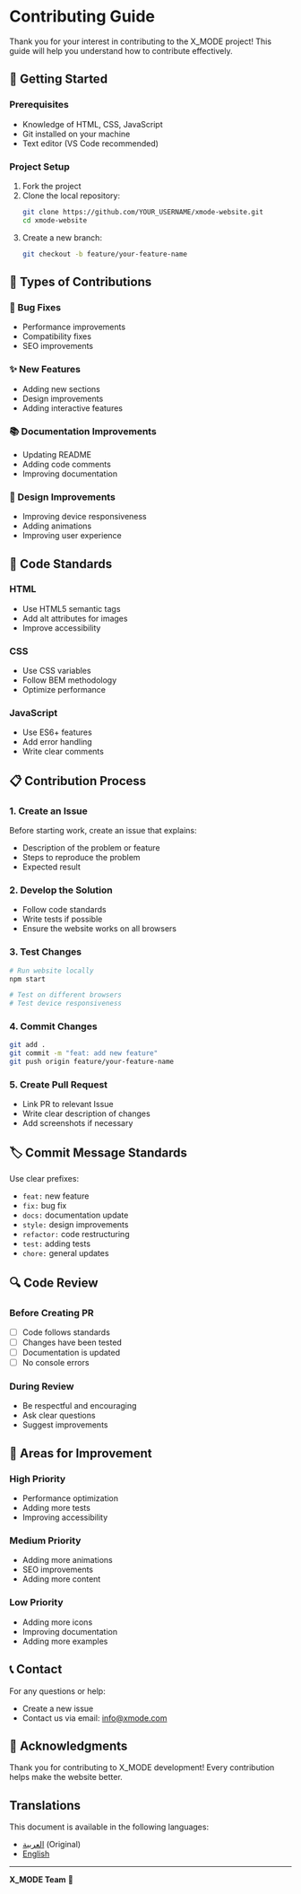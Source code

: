 # Contributing Guide

Thank you for your interest in contributing to the X_MODE project! This guide will help you understand how to contribute effectively.

## 🚀 Getting Started

### Prerequisites
- Knowledge of HTML, CSS, JavaScript
- Git installed on your machine
- Text editor (VS Code recommended)

### Project Setup
1. Fork the project
2. Clone the local repository:
   ```bash
   git clone https://github.com/YOUR_USERNAME/xmode-website.git
   cd xmode-website
   ```
3. Create a new branch:
   ```bash
   git checkout -b feature/your-feature-name
   ```

## 📝 Types of Contributions

### 🐛 Bug Fixes
- Performance improvements
- Compatibility fixes
- SEO improvements

### ✨ New Features
- Adding new sections
- Design improvements
- Adding interactive features

### 📚 Documentation Improvements
- Updating README
- Adding code comments
- Improving documentation

### 🎨 Design Improvements
- Improving device responsiveness
- Adding animations
- Improving user experience

## 🔧 Code Standards

### HTML
- Use HTML5 semantic tags
- Add alt attributes for images
- Improve accessibility

### CSS
- Use CSS variables
- Follow BEM methodology
- Optimize performance

### JavaScript
- Use ES6+ features
- Add error handling
- Write clear comments

## 📋 Contribution Process

### 1. Create an Issue
Before starting work, create an issue that explains:
- Description of the problem or feature
- Steps to reproduce the problem
- Expected result

### 2. Develop the Solution
- Follow code standards
- Write tests if possible
- Ensure the website works on all browsers

### 3. Test Changes
```bash
# Run website locally
npm start

# Test on different browsers
# Test device responsiveness
```

### 4. Commit Changes
```bash
git add .
git commit -m "feat: add new feature"
git push origin feature/your-feature-name
```

### 5. Create Pull Request
- Link PR to relevant Issue
- Write clear description of changes
- Add screenshots if necessary

## 🏷️ Commit Message Standards

Use clear prefixes:
- `feat:` new feature
- `fix:` bug fix
- `docs:` documentation update
- `style:` design improvements
- `refactor:` code restructuring
- `test:` adding tests
- `chore:` general updates

## 🔍 Code Review

### Before Creating PR
- [ ] Code follows standards
- [ ] Changes have been tested
- [ ] Documentation is updated
- [ ] No console errors

### During Review
- Be respectful and encouraging
- Ask clear questions
- Suggest improvements

## 🎯 Areas for Improvement

### High Priority
- Performance optimization
- Adding more tests
- Improving accessibility

### Medium Priority
- Adding more animations
- SEO improvements
- Adding more content

### Low Priority
- Adding more icons
- Improving documentation
- Adding more examples

## 📞 Contact

For any questions or help:
- Create a new issue
- Contact us via email: info@xmode.com

## 🙏 Acknowledgments

Thank you for contributing to X_MODE development! Every contribution helps make the website better.

## Translations

This document is available in the following languages:
- [العربية](CONTRIBUTING.md) (Original)
- [English](CONTRIBUTING_EN.md)

---

**X_MODE Team** 🚀
